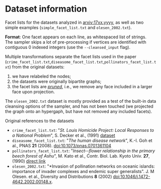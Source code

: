 # Dataset information

Facet lists for the datasets analyzed in [arxiv:17xx.yyyy](https://arxiv.org/abs/17xx.yyyy), as well as two simple examples (`simple_facet_list.txt` and `olesen_2002.txt`).

**Format**: One facet appears on each line, as whitespaced list of strings.<br>
The sampler skips a lot of pre-processing if vertices are identified with contiguous 0 indexed integers (use the `--cleansed_input` flag).

Multiple transformations separate the facet lists used in the paper (`crime_facet_list.txt`,`diseasome_facet_list.txt`,`pollinators_facet_list.txt`) from the original datasets:

1. we have relabeled the nodes;
2. the datasets were originally bipartite graphs;
3. the facet lists are [*pruned*](../utilities/prune.py), i.e., we remove any face included in a larger face upon projection.

The `olesen_2002.txt` dataset is mostly provided as a test of the built-in data cleansing options of the sampler, and has not been touched (we projected the graph onto an hypergaph, but have not removed any included facets).

Original references to the datasets

* `crime_facet_list.txt`: "*St. Louis Homicide Project: Local Responses to a National Problem*", S. Decker et al., (1991) [dataset](http://konect.uni-koblenz.de/networks/moreno_crime) <br/>
* `diseasome_facet_list.txt`: "*The human disease network*", K.-I. Goh et al., PNAS **21** (2008). [doi:10.1073/pnas.0701361104](https://dx.doi.org/10.1073/pnas.0701361104)<br/>
* `pollinators_facet_list.txt`: "*Insect--flower relationship in the primary beech forest of Ashu*", M. Kato et al., Contr. Biol. Lab. Kyoto Univ. **27**, (1990) [direct link](https://www.researchgate.net/profile/Takao_Itino/publication/236969168_Insect-flower_relationship_in_the_primary_beech_forest_of_Ashu_Kyoto_An_overview_of_the_flowering_phenology_and_the_seasonal_pattern_of_insect_visits/links/53d5f0df0cf2a7fbb2ea62c4.pdf)<br/>
* `olesen_2002.txt`: "*Invasion of pollination networks on oceanic islands: importance of invader complexes and endemic super generalists".  J. M Olesen. et al., Diversity and Distributions **8** (2002) [doi:10.1046/j.1472-4642.2002.00148.x](https://dx.doi.org/10.1046/j.1472-4642.2002.00148.x).